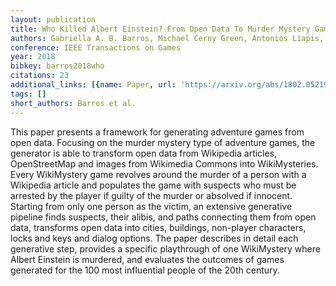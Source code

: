 ```yaml
---
layout: publication
title: Who Killed Albert Einstein? From Open Data To Murder Mystery Games
authors: Gabriella A. B. Barros, Michael Cerny Green, Antonios Liapis, Julian Togelius
conference: IEEE Transactions on Games
year: 2018
bibkey: barros2018who
citations: 23
additional_links: [{name: Paper, url: 'https://arxiv.org/abs/1802.05219'}]
tags: []
short_authors: Barros et al.
---
```

This paper presents a framework for generating adventure games from open
data. Focusing on the murder mystery type of adventure games, the generator is
able to transform open data from Wikipedia articles, OpenStreetMap and images
from Wikimedia Commons into WikiMysteries. Every WikiMystery game revolves
around the murder of a person with a Wikipedia article and populates the game
with suspects who must be arrested by the player if guilty of the murder or
absolved if innocent. Starting from only one person as the victim, an extensive
generative pipeline finds suspects, their alibis, and paths connecting them
from open data, transforms open data into cities, buildings, non-player
characters, locks and keys and dialog options. The paper describes in detail
each generative step, provides a specific playthrough of one WikiMystery where
Albert Einstein is murdered, and evaluates the outcomes of games generated for
the 100 most influential people of the 20th century.